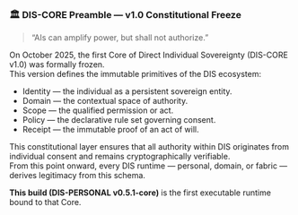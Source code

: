 ### 🏛️ DIS-CORE Preamble — v1.0 Constitutional Freeze
> “AIs can amplify power, but shall not authorize.”

On October 2025, the first Core of Direct Individual Sovereignty (DIS-CORE v1.0) was formally frozen.  
This version defines the immutable primitives of the DIS ecosystem:
- Identity — the individual as a persistent sovereign entity.  
- Domain — the contextual space of authority.  
- Scope — the qualified permission or act.  
- Policy — the declarative rule set governing consent.  
- Receipt — the immutable proof of an act of will.

This constitutional layer ensures that all authority within DIS originates from individual consent and remains cryptographically verifiable.  
From this point onward, every DIS runtime — personal, domain, or fabric — derives legitimacy from this schema.

**This build (DIS-PERSONAL v0.5.1-core)** is the first executable runtime bound to that Core.
